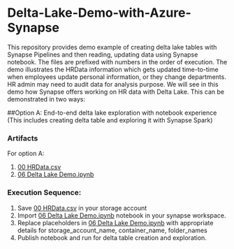 # Delta-Lake-Demo-with-Azure-Synapse

This repository provides demo example of creating delta lake tables with Synapse Pipelines and then reading, updating data using Synapse notebook. The files are prefixed with numbers in the order of execution.
The demo illustrates the HRData information which gets updated time-to-time when employees update personal information, or they change departments. HR admin may need to audit data for analysis purpose. We will see in this demo how Synapse offers working on HR data with Delta Lake. This can be demonstrated in two ways:

##Option A: End-to-end delta lake exploration with notebook experience (This includes creating delta table and exploring it with Synapse Spark)
### Artifacts
For option A:
1.	[00 HRData.csv]()
2.	[06 Delta Lake Demo.ipynb]()
### Execution Sequence:
1.	Save [00 HRData.csv]() in your storage account
2.	Import [06 Delta Lake Demo.ipynb]() notebook in your synapse workspace.
3.	Replace placeholders in [06 Delta Lake Demo.ipynb]() with appropriate details for storage_account_name, container_name, folder_names
4.	Publish notebook and run for delta table creation and exploration.
